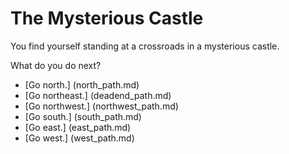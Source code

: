# The Mysterious Castle
You find yourself standing at a crossroads in a mysterious castle.

What do you do next?

* [Go north.] (north_path.md)
* [Go northeast.] (deadend_path.md)
* [Go northwest.] (northwest_path.md)
* [Go south.] (south_path.md)
* [Go east.] (east_path.md)
* [Go west.] (west_path.md)